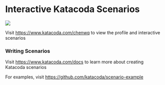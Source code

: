 # Interactive Katacoda Scenarios

[![](http://shields.katacoda.com/katacoda/chenwq/count.svg)](https://www.katacoda.com/chenwq "Get your profile on Katacoda.com")

Visit https://www.katacoda.com/chenwq to view the profile and interactive scenarios

### Writing Scenarios
Visit https://www.katacoda.com/docs to learn more about creating Katacoda scenarios

For examples, visit https://github.com/katacoda/scenario-example
